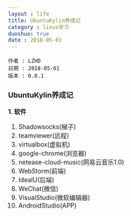 ```yaml
---
layout : life
title: UbuntuKylin养成记
category : linux学习
duoshuo: true
date : 2018-05-01
---
```


	作者 : LZHD
	日期 : 2018-05-01
	版本 : 0.0.1

<!-- more -->

### UbuntuKylin养成记

**1. 软件**

1. Shadowsocks(梯子)
2. teamviewer(远程)
3. virtualbox(虚拟机)
4. google-chrome(浏览器)
5. netease-cloud-music(网易云音乐1.0)
6. WebStorm(前端)
7. IdeaIU(后端)
8. WeChat(微信)
9. VisualStudio(微软编辑器)
10. AndroidStudio(APP)